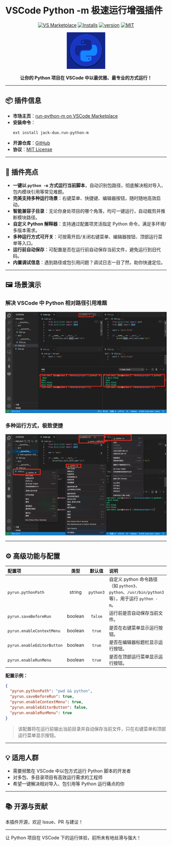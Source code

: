 # VSCode Python -m 极速运行增强插件

<p align="center">
  <a href="https://marketplace.visualstudio.com/items?itemName=jack-duo.run-python-m"><img src="https://img.shields.io/visual-studio-marketplace/v/jack-duo.run-python-m?label=VS%20Marketplace" alt="VS Marketplace"></a>
  <a href="https://marketplace.visualstudio.com/items?itemName=jack-duo.run-python-m"><img src="https://img.shields.io/visual-studio-marketplace/d/jack-duo.run-python-m.svg?label=Installs" alt="Installs"></a>
  <a href="https://github.com/jianduo1/pyrun"><img src="https://img.shields.io/badge/version-0.1.0-blue.svg" alt="version"></a>
  <a href="https://opensource.org/licenses/MIT"><img src="https://img.shields.io/badge/License-MIT-green.svg" alt="MIT"></a>
</p>

<p align="center">
  <a href="https://marketplace.visualstudio.com/items?itemName=jack-duo.run-python-m">
    <img src="icon.png" alt="icon" width="120" />
  </a>
</p>

<p align="center">
  <b>让你的 Python 项目在 VSCode 中以最优雅、最专业的方式运行！</b>
</p>

---

## 📦 插件信息

- **市场主页**：[run-python-m on VSCode Marketplace](https://marketplace.visualstudio.com/items?itemName=jack-duo.run-python-m)
- **安装命令**：
  ```shell
  ext install jack-duo.run-python-m
  ```
- **开源仓库**：[GitHub](https://github.com/jianduo1/pyrun)
- **协议**：[MIT License](https://opensource.org/licenses/MIT)

---

## 🚀 插件亮点
- **一键以 `python -m` 方式运行当前脚本**，自动识别包路径，彻底解决相对导入、包内模块引用等常见难题。
- **完美支持多种运行场景**：右键菜单、快捷键、编辑器按钮，随时随地高效启动。
- **智能兼容子目录**：无论你身处项目的哪个角落，均可一键运行，自动裁剪并推断模块路径。
- **自定义 Python 解释器**：支持通过配置项灵活指定 Python 命令，满足多环境/多版本需求。
- **多种运行方式可开关**：可按需开启/关闭右键菜单、编辑器按钮、顶部运行菜单等入口。
- **运行前自动保存**：可配置是否在运行前自动保存当前文件，避免运行到旧代码。
- **内置调试信息**：遇到路径或包引用问题？调试日志一目了然，助你快速定位。

---

## 🖼️ 场景演示

### 解决 VSCode 中 Python 相对路径引用难题
![](assets/vscode-relative-import-demo.png)

### 多种运行方式，极致便捷
![](assets/vscode-run-methods-demo.png)

---

## ⚙️ 高级功能与配置

| 配置项 | 类型 | 默认值 | 说明 |
| :--- | :---: | :---: | :--- |
| `pyrun.pythonPath` | string | `python3` | 自定义 python 命令路径（如 `python3`、`python`、`/usr/bin/python3` 等），用于运行 `python -m`。|
| `pyrun.saveBeforeRun` | boolean | `false` | 运行前是否自动保存当前文件。|
| `pyrun.enableContextMenu` | boolean | `true` | 是否在右键菜单显示运行按钮。|
| `pyrun.enableEditorButton` | boolean | `true` | 是否在编辑器标题栏显示运行按钮。|
| `pyrun.enableRunMenu` | boolean | `true` | 是否在顶部运行菜单显示运行按钮。|

**配置示例：**
```json
{
  "pyrun.pythonPath": "pwd && python",
  "pyrun.saveBeforeRun": true,
  "pyrun.enableContextMenu": true,
  "pyrun.enableEditorButton": false,
  "pyrun.enableRunMenu": true
}
```
> 该配置将在运行前输出当前目录并自动保存当前文件，只在右键菜单和顶部运行菜单显示按钮。

---

## 💡 适用人群
- 需要频繁在 VSCode 中以包方式运行 Python 脚本的开发者
- 对多包、多目录项目有高效运行需求的工程师
- 希望一键解决相对导入、包引用等 Python 运行痛点的你

---

## 📚 开源与贡献
本插件开源，欢迎 Issue、PR 与建议！

---

让 Python 项目在 VSCode 下的运行体验，前所未有地丝滑与强大！